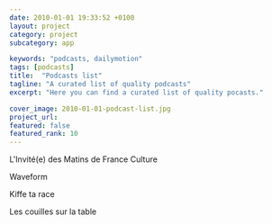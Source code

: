 ```yaml
---
date: 2010-01-01 19:33:52 +0100
layout: project
category: project
subcategory: app

keywords: "podcasts, dailymotion"
tags: [podcasts]
title:  "Podcasts list"
tagline: "A curated list of quality podcasts"
excerpt: "Here you can find a curated list of quality pocasts."

cover_image: 2010-01-01-podcast-list.jpg
project_url: 
featured: false
featured_rank: 10
---
```


L'Invité(e) des Matins de France Culture

<div class="video-wrapper">
  <script src="https://geo.dailymotion.com/player/xbqd7.js" data-video="k4vOiuy7pueCLQyN7ZH"></script>
</div>

Waveform

<div class="video-wrapper">
  <script src="https://geo.dailymotion.com/player/xbqd7.js" data-video="k6gy80b40ZojqAyN6qn"></script>
</div>

Kiffe ta race

<div class="video-wrapper">
  <script src="https://geo.dailymotion.com/player/xbqd7.js" data-video="k5sFzZu6Kz4L0AyKFhM"></script>
</div>

Les couilles sur la table

<div class="video-wrapper">
  <script src="https://geo.dailymotion.com/player/xbqd7.js" data-video="k3AvEn6emMiHUZyKFjr"></script>
</div>